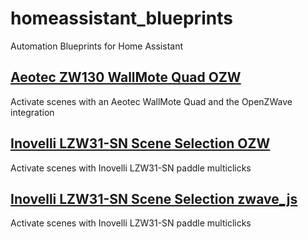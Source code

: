 # homeassistant_blueprints
Automation Blueprints for Home Assistant

## [Aeotec ZW130 WallMote Quad OZW](https://github.com/kdknigga/homeassistant_blueprints/tree/master/ozw-aeon-labs-aeotec-zw130-wallmote-quad)
Activate scenes with an Aeotec WallMote Quad and the OpenZWave integration

## [Inovelli LZW31-SN Scene Selection OZW](https://github.com/kdknigga/homeassistant_blueprints/tree/master/ozw-inovelli-LZW31-SN-scene-selection)
Activate scenes with Inovelli LZW31-SN paddle multiclicks

## [Inovelli LZW31-SN Scene Selection zwave_js](https://github.com/kdknigga/homeassistant_blueprints/tree/master/zwavejs-inovelli-LZW31-SN-scene-selection)
Activate scenes with Inovelli LZW31-SN paddle multiclicks

